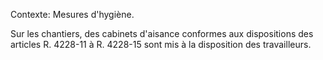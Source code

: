 Contexte: Mesures d'hygiène.

Sur les chantiers, des cabinets d'aisance conformes aux dispositions des articles R. 4228-11 à R. 4228-15 sont mis à la disposition des travailleurs.